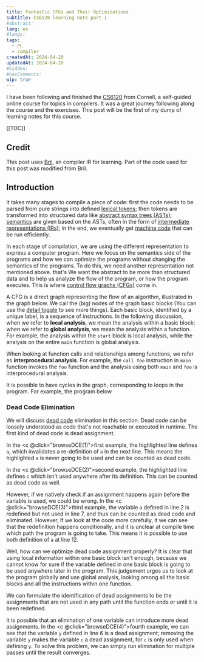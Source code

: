 ```yaml
---
title: Fantastic CFGs and Their Optimizations
subtitle: CS6120 learning note part 1
#abstract: 
lang: en
#langs: 
tags:
  - PL
  - compiler
createdAt: 2024-04-20
updatedAt: 2024-04-20
#hidden: 
#hasComments:
wip: true
---
```


I have been following and finished
the [CS6120](https://www.cs.cornell.edu/courses/cs6120/2023fa/) from Cornell, a
self-guided online course for topics in compilers. It was a great journey
following along the course and the exercises. This post will be the first of my
dump of learning notes for this course.
<!-- more -->

[[TOC]]

## Credit

This post uses [Bril](https://capra.cs.cornell.edu/bril/intro.html),
an compiler IR for learning. Part of the code used for this post was modified
from Bril.

## Introduction

It takes many stages to compile a piece of code: first the code needs to be
parsed from pure strings into defined
[lexical tokens](https://www.wikiwand.com/en/Lexical_token); then tokens are
transformed into structured data like
[abstract syntax trees (ASTs)](https://www.wikiwand.com/en/Abstract_syntax_tree);
[semantics](https://www.wikiwand.com/en/Semantics_(computer_science)) are given
based on the ASTs, often in the form of
[intermediate representations (IRs)](https://www.wikiwand.com/en/Intermediate_representation);
in the end, we eventually get
[machine code](https://www.wikiwand.com/en/Machine_code) that can be run
efficiently.

In each stage of compilation, we are using the different representation to
express a computer program. Here we focus on the semantics side of the programs
and how we can optimize the programs without changing the semantics of the
programs. To do this, we need another representation not mentioned above. that's
We want the abstract to be more than structured data and to help us analyze the
flow of the program, or how the program executes. This is where
[control flow graphs (CFGs)](https://www.wikiwand.com/en/Control-flow_graph)
come in.

A CFG is a direct graph representing the flow of an algorithm, illustrated in
the graph below. We call the (big) nodes of the graph basic blocks (You can use
the [detail toggle](#branching-instr) to see more things). Each basic block,
identified by a unique label, is a sequence of instructions. In the following
discussion, when we refer to **local analysis**, we mean the analysis within a
basic block; when we refer to **global analysis**, we mean the analysis within a
function. For example, the analysis within the `start` block is local analysis,
while the analysis on the entire `main` function is global analysis.

When looking at function calls and relationships among functions, we refer as
**interprocedural analysis**. For example, the `call foo` instruction in `main`
function invokes the `foo` function and the analysis using both `main` and `foo`
is interprocedural analysis.

<script setup>
import DCERedef from './components/programs/dce/DCERedef.vue';
import DCEUnused from './components/programs/dce/DCEUnused.vue';
import DCENative from './components/programs/dce/DCENative.vue';
import DCEMultiPass from './components/programs/dce/DCEMultipass.vue';

import BranchingInstr from "./components/programs/general/BranchingInstr.vue"; 
import SimpleProgram from "./components/programs/general/SimpleProgram.vue";
import C from "./components/c.vue";


import {ref} from 'vue'; 

const dce = ref(null);

const cycleCompMapping = {
    'dce': [DCERedef, DCEUnused, DCENative, DCEMultiPass]
};

function browseCycle(comp, count) {
    comp.value.display(count - 1);
}

function browseDCE(count) {
    browseCycle(dce, count)
}
</script>

<BranchingInstr id="branching-instr" />

It is possible to have cycles in the graph, corresponding to loops in the
program. For example, the program below

<SimpleProgram />

### Dead Code Elimination

We will discuss [dead code](https://www.wikiwand.com/en/Dead_code) elimination
in this section. Dead code can be loosely understood as code that's not
reachable or executed in runtime. The first kind of dead code is dead
assignment.

In the <c @click="browseDCE(1)">first</c> example, the
highlighted line defines `a`, which invalidates a re-definition of `a` in the
next line. This means the highlighted `a` is never going to be used and can be
counted as dead code.

In the <c @click="browseDCE(2)">second</c> example, the highlighted
line defines `c` which isn't used anywhere after its definition. This can be
counted as dead code as well.

However, if we natively check if an assignment happens again before the variable
is used, we could be wrong. In the <c @click="browseDCE(3)">third</c> example,
the variable `a` defined in line 2 is redefined but not used in line 7, and thus
can be counted as dead code and eliminated. However, if we look at the code more
carefully, it we can see that the redefinition happens conditionally, and it is
unclear at compile time which path the program is going to take. This means it
is possible to use both definition of `a` at line 12.

<ProgCycle :progs="cycleCompMapping['dce']" ref="dce"/>

Well, how can we optimize dead code assignment properly? It is clear that using
local information within one basic block isn't enough, because we cannot know
for sure if the variable defined in one basic block is going to be used anywhere
later in the program. This judgement urges us to look at the program globally
and use global analysis, looking among all the basic blocks and all the
instructions within one function.

We can formulate the identification of dead assignments to be the assignments
that are not used in any path until the function ends or until it is been
redefined.

It is possible that an elimination of one variable can introduce more dead
assignments. In the <c @click="browseDCE(4)">fourth</c> example, we can see that
the variable `y` defined in line 6 is a dead assignment; removing the
variable `y` makes the variable `c` a dead assignment, for `c` is only used when
defining `y`. To solve this problem, we can simply run elimination for multiple
passes until the result converges.
